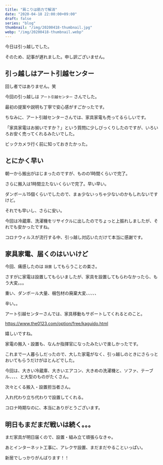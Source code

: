 ```yaml
---
title: "肩こりは筋力で解消"
date: "2020-04-18 22:00:00+09:00"
draft: false
series: "blog"
thumbnail: "/img/20200418-thumbnail.jpg"
webp: "/img/20200418-thumbnail.webp"
---
```


今日は引っ越しでした。

そのため、記事が遅れました。申し訳ございません。

## 引っ越しはアート引越センター

回し者ではありません。笑

今回の引っ越しは `アート引越センター` さんでした。

最初の提案や説明も丁寧で安心感がすごかったです。

ちなみに、アート引越センターさんでは、家具家電も売ってるらしいです。

「家具家電はお揃いですか？」という質問に少しびっくりしたのですが、いろいろお安く売ってくれるみたいでした。

ビックカメラ行く前に知っておきたかった。

## とにかく早い

朝一から搬出がはじまったのですが、ものの1時間くらいで完了。

さらに搬入は1時間立たないくらいで完了。早い早い。

ダンボール15個くらいでしたので、まぁ少ないっちゃ少ないのかもしれないですけど。

それでも早いし、さらに安い。

今回は冷蔵庫、洗濯機をリサイクルに出したのでちょっと上振れしましたが、それでも安かったですね。

コロナウィルスが流行する中、引っ越し対応いただけて本当に感謝です。

## 家具家電、届くのはいいけど

今回、痛感したのは `設置` してもらうことの楽さ。

さすがに家電は設置してもらいましたが、家具を設置してもらわなかったら、もう大変。。。

重い、ダンボール大量、梱包材の廃棄大変、、、、、

辛い。。

アート引越センターさんでは、家具移動もサポートしてくれるとのこと。

https://www.the0123.com/option/free/kaguido.html

嬉しいですね。

家電の搬入・設置も、なんか指揮官になったみたいで楽しかったです。

これまで一人暮らしだったので、大した家電がなく、引っ越しのときにさらっとおいてもらうだけがほとんどでした。

今回は、大きい冷蔵庫、大きいエアコン、大きめの洗濯機と、ソファ、テーブル、、、、と大型のものがたくさん。

次々とくる搬入・設置担当者さん。

入れ代わり立ち代わりで設置してくれる。

コロナ時期なのに、本当にありがとうございます。

## 明日もまだまだ戦いは続く。。。

まだ家具が明日届くので、設置・組み立て頑張らなきゃ。

あとインターネット工事に、アレクサ設置、まだまだやることいっぱい。

新居でしっかりがんばります！！